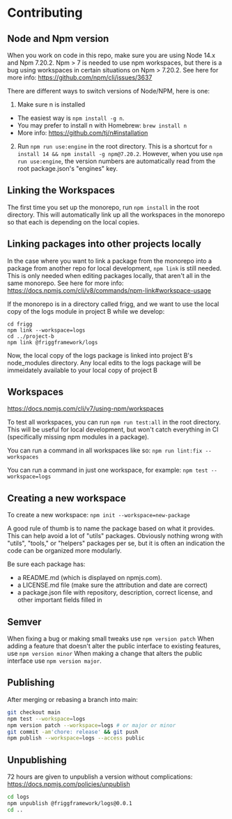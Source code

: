 # Contributing

## Node and Npm version

When you work on code in this repo, make sure you are using Node 14.x and Npm 7.20.2.  Npm > 7 is needed to use npm workspaces, but there is a bug using workspaces in certain situations on Npm > 7.20.2.  See here for more info: https://github.com/npm/cli/issues/3637

There are different ways to switch versions of Node/NPM, here is one:

 1) Make sure n is installed
   - The easiest way is `npm install -g n`.
   - You may prefer to install n with Homebrew: `brew install n`
   - More info: https://github.com/tj/n#installation
 2) Run `npm run use:engine` in the root directory.  This is a shortcut for `n install 14 && npm install -g npm@7.20.2`.  However, when you use `npm run use:engine`, the version numbers are automatically read from the root package.json's "engines" key.

## Linking the Workspaces

The first time you set up the monorepo, run `npm install` in the root directory.  This will automatically link up all the workspaces in the monorepo so that each is depending on the local copies.

## Linking packages into other projects locally

In the case where you want to link a package from the monorepo into a package from another repo for local development, `npm link` is still needed.  This is only needed when editing packages locally, that aren't all in the same monorepo.  See here for more info: https://docs.npmjs.com/cli/v8/commands/npm-link#workspace-usage

If the monorepo is in a directory called frigg, and we want to use the local copy of the logs module in project B while we develop:

```
cd frigg
npm link --workspace=logs
cd ../project-b
npm link @friggframework/logs
```

Now, the local copy of the logs package is linked into project B's node_modules directory.  Any local edits to the logs package will be immeidately available to your local copy of project B

## Workspaces

https://docs.npmjs.com/cli/v7/using-npm/workspaces

To test all workspaces, you can run `npm run test:all` in the root directory.  This will be useful for local development, but won't catch everything in CI (specifically missing npm modules in a package).

You can run a command in all workspaces like so: `npm run lint:fix --workspaces`

You can run a command in just one workspace, for example: `npm test --workspace=logs`

## Creating a new workspace

To create a new workspace: `npm init --workspace=new-package`

A good rule of thumb is to name the package based on what it provides.  This can help avoid a lot of "utils" packages.  Obviously nothing wrong with "utils", "tools," or "helpers" packages per se, but it is often an indication the code can be organized more modularly.

Be sure each package has:
  - a README.md (which is displayed on npmjs.com).
  - a LICENSE.md file (make sure the attribution and date are correct)
  - a package.json file with repository, description, correct license, and other important fields filled in



## Semver

When fixing a bug or making small tweaks use `npm version patch`
When adding a feature that doesn't alter the public interface to existing features, use `npm version minor`
When making a change that alters the public interface use `npm version major`.

## Publishing

After merging or rebasing a branch into main:

```sh
git checkout main
npm test --workspace=logs
npm version patch --workspace=logs # or major or minor
git commit -am'chore: release' && git push
npm publish --workspace=logs --access public
```

## Unpublishing

72 hours are given to unpublish a version without complications: https://docs.npmjs.com/policies/unpublish

```sh
cd logs
npm unpublish @friggframework/logs@0.0.1
cd ..
```
